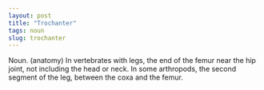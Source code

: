 ```yaml
---
layout: post
title: "Trochanter"
tags: noun
slug: trochanter
---
```

Noun. (anatomy) In vertebrates with legs, the end of the femur near the hip joint, not including the head or neck. In some arthropods, the second segment of the leg, between the coxa and the femur.
